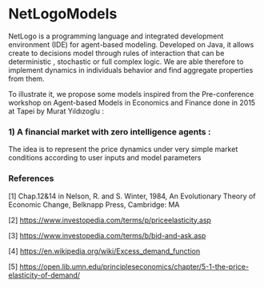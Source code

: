 # NetLogoModels
NetLogo is a programming language and integrated development environment (IDE) for agent-based modeling. Developed on Java, it allows create to decisions model through rules of interaction that can be deterministic , stochastic or full complex logic. We are able therefore to implement dynamics in individuals behavior and find aggregate properties from them.

To illustrate it, we propose some models inspired from the Pre-conference workshop on Agent-based
Models in Economics and Finance done in 2015 at Tapei by Murat Yıldızoglu :

### 1) A financial market with zero intelligence agents : 
The idea is to represent the price dynamics under very simple market conditions according to user inputs and model parameters

### References

[1] Chap.12&14 in Nelson, R. and S. Winter, 1984, An Evolutionary Theory of Economic Change, Belknapp
Press, Cambridge: MA

[2] https://www.investopedia.com/terms/p/priceelasticity.asp

[3] https://www.investopedia.com/terms/b/bid-and-ask.asp

[4] https://en.wikipedia.org/wiki/Excess_demand_function

[5] https://open.lib.umn.edu/principleseconomics/chapter/5-1-the-price-elasticity-of-demand/ 

